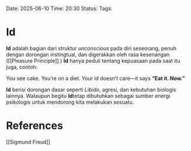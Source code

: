 Date: 2025-06-10
Time: 20:30
Status:
Tags: 


# Id
**Id** adalah bagian dari struktur _unconscious_ pada diri seseorang, penuh dengan dorongan instingtual, dan digerakkan oleh rasa kesenangan ([[Pleasure Principle]].) **Id** hanya peduli tentang kepuasaan pada saat itu juga, contoh:

You see cake. You’re on a diet. Your id doesn’t care—it says **“Eat it. Now.”**

**Id** berisi dorongan dasar seperti _Libido_, agresi, dan kebutuhan biologis lainnya. Walaupun begitu **Id**tetap dibutuhkan sebagai sumber energi psikologis untuk mendorong kita melakukan sesuatu.
# References
[[Sigmund Freud]]